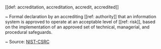 [[def: accreditation, accreditation, accredit, accredited]]

~ Formal declaration by an accrediting [[ref: authority]] that an information system is approved to operate at an acceptable level of [[ref: risk]], based on the implementation of an approved set of technical, managerial, and procedural safeguards.

~ Source: [NIST-CSRC](https://csrc.nist.gov/glossary/term/accreditation)
